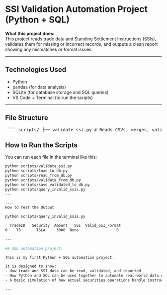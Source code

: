 # SSI Validation Automation Project (Python + SQL)

 **What this project does:**  
This project reads trade data and Standing Settlement Instructions (SSIs), validates them for missing or incorrect records, and outputs a clean report showing any mismatches or format issues.

---

##  Technologies Used

- Python 
- pandas (for data analysis)
- SQLite (for database storage and SQL queries)
- VS Code + Terminal (to run the scripts)

---

##  File Structure

<pre> ``` scripts/ ├── validate_ssi.py # Reads CSVs, merges, validates, outputs issues ├── load_to_db.py # Loads CSVs into SQLite database ├── read_from_db.py # Reads from DB using SQL ├── validate_from_db.py # Full validation using SQL + Python ├── save_validated_to_db.py # Saves validated results back to DB ├── query_invalid_ssis.py # SQL query for only invalid SSIs ├── trades.csv # Sample trade data ├── ssi_master.csv # Reference SSI data ├── validated_trades.csv # Output file with results ssi_data.db # SQLite database file (auto-created) LICENSE # License file README.md # You are here ``` </pre>

##  How to Run the Scripts


You can run each file in the terminal like this:

```bash
python scripts/validate_ssi.py
python scripts/load_to_db.py
python scripts/read_from_db.py
python scripts/validate_from_db.py
python scripts/save_validated_to_db.py
python scripts/query_invalid_ssis.py
---

----
How to Test the Output

python scripts/query_invalid_ssis.py

  TradeID   Security  Amount   SSI  Valid_SSI_Format
0    T3       TSLA     3000  None                 0

---
----
## SQL automation project.

This is my first Python + SQL automation project.

It is designed to show:
- How trade and SSI data can be read, validated, and reported
- How Python and SQL can be used together to automate real-world data checks
- A basic simulation of how actual securities operations handle instruction mismatches

---
